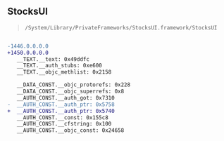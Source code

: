 ## StocksUI

> `/System/Library/PrivateFrameworks/StocksUI.framework/StocksUI`

```diff

-1446.0.0.0.0
+1450.0.0.0.0
   __TEXT.__text: 0x49ddfc
   __TEXT.__auth_stubs: 0xe600
   __TEXT.__objc_methlist: 0x2158

   __DATA_CONST.__objc_protorefs: 0x228
   __DATA_CONST.__objc_superrefs: 0x8
   __AUTH_CONST.__auth_got: 0x7310
-  __AUTH_CONST.__auth_ptr: 0x5758
+  __AUTH_CONST.__auth_ptr: 0x5740
   __AUTH_CONST.__const: 0x155c8
   __AUTH_CONST.__cfstring: 0x100
   __AUTH_CONST.__objc_const: 0x24658

```
